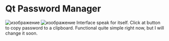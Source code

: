 # Qt Password Manager
![изображение](https://github.com/VoiceShifter/QtPassword/assets/112757434/16614bf1-ccfb-406f-9da4-112bd0b82548)
![изображение](https://github.com/VoiceShifter/QtPassword/assets/112757434/8b89c61e-1b1a-4928-9ba1-2709c48f01e3)
Interface speak for itself. Click at button to copy password to a clipboard.
Functional quite simple right now, but I will change it soon.
